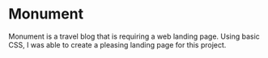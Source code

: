# Monument
Monument is a travel blog that is requiring a web landing page. Using basic CSS, I was able to create a pleasing landing page for this project.

